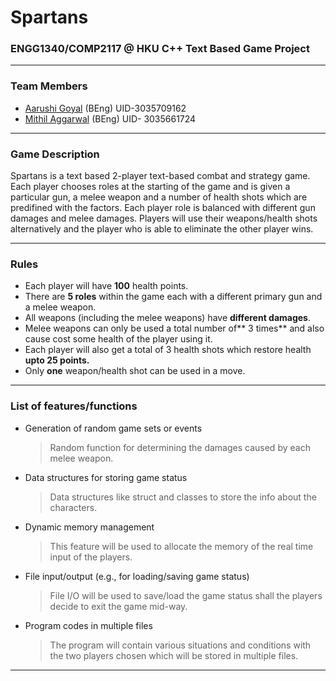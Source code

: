 # Spartans 
### ENGG1340/COMP2117 @ HKU C++ Text Based Game Project
------------
### Team Members ###
- [Aarushi Goyal](https://github.com/aarushi26-sys "Aarushi Goyal") (BEng)
UID-3035709162
- [Mithil Aggarwal](http://github.com/dotus "Mithil Aggarwal")  (BEng) 
UID- 3035661724
------------
### Game Description ###
Spartans is a text based 2-player text-based combat and strategy game. Each player chooses roles at the starting of the game and is given a particular gun, a melee weapon and a number of health shots which are predifined with the factors. Each player role is balanced with different gun damages and melee damages. Players will use their weapons/health shots alternatively and the player who is able to eliminate the other player wins.

------------

### Rules ###

- Each player will have **100** health points.
- There are **5 roles** within the game each with a different primary gun and a melee weapon.
-  All weapons (including the melee weapons) have **different damages**.
- Melee weapons can only be used a total number of** 3 times** and also cause cost some health of the player using it.
-  Each player will also get a total of 3 health shots which restore health **upto 25 points.** 
-  Only **one** weapon/health shot can be used in a move. 


------------

### List of  features/functions
- Generation of random game sets or events 
  > Random function for determining the damages caused by each melee weapon.
- Data structures for storing game status
  > Data structures like struct and classes to store the info about the characters.
- Dynamic memory management
  > This feature will be used to allocate the memory of the real time input of the players. 
- File input/output (e.g., for loading/saving game status)
  > File I/O will be used to save/load the game status shall the players decide to exit the game mid-way.
- Program codes in multiple files
  > The program will contain various situations and conditions with the two players chosen which will be stored in multiple files.

------------

